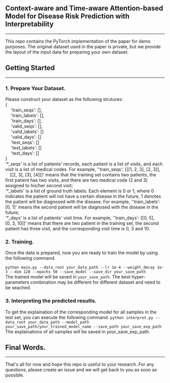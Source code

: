 ## Context-aware and Time-aware Attention-based Model for Disease Risk Prediction with Interpretability
---
This repo contains the PyTorch implementation of the paper for demo purposes. The original dataset used in the paper is private, but we provide the layout of the input data for preparing your own dataset.



## Getting Started
---
### 1. Prepare Your Dataset.
Please construct your dataset as the following strutures:  
{   
 &emsp; 'train_seqs': [],  
 &emsp; 'train_labels': [],  
 &emsp; 'train_days': [],  
 &emsp; 'valid_seqs': [],  
 &emsp; 'valid_labels': []  
 &emsp; 'valid_days': []  
 &emsp; 'test_seqs': []  
 &emsp; 'test_labels': []  
 &emsp; 'test_days': []  
}  
'\*_seqs' is a list of patients’ records, each patient is a list of visits, and each visit is a list of medical codes. For example, ''train_seqs': [[[1, 2, 3], [2, 3]], &emsp;[[2, 3], [3], [4]]]' means that the training set contains two patients, the first patient has two visits, and there are two medical code (2 and 3) assigned to his/her second visit;    
 '\*_labels' is a list of ground truth labels. Each element is 0 or 1, where 0 indicates the patient will not have a certain disease in the future, 1 denotes the patient will be diagnosed with the disease. For example, ''train_labels':[0, 1]' means the second patient will be diagnosed with the disease in the future;  
 '\*_days' is a list of patients' visit time. For example, ''train_days': [[0, 5], &emsp;[0, 3, 10]]' means that there are two patient in the training set, the second patient has three visit, and the corresponding visit time is 0, 3 and 10.
### 2. Training.
Once the data is prepared, now you are ready to train the model by using the following command.  

``
python main.py --data_root your_data_path --lr 1e-4 --weight_decay 1e-3 --dim 128 --epochs 50 --save_model --save_dir your_save_path
``  
The trained model will be saved in ``your_save_path``.
The best hyper-parameters combination may be different for different dataset and need to be seached.
### 3. Interpreting the predicted results.
To get the explaination of the corresponding model for all samples in the test set, you can execute the following command.
``
python interpret.py --data_root your_data_path --model_path your_save_path/your_trained_model_name --save_path your_save_exp_path
``  
The explainations of all samples will be saved in your_save_exp_path.


## Final Words.
---
That's all for now and hope this repo is useful to your research. For any questions, please create an issue and we will get back to you as soon as possible.



